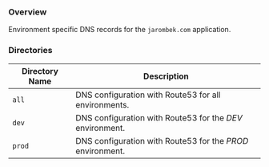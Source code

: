 ### Overview

Environment specific DNS records for the `jarombek.com` application.

### Directories

| Directory Name    | Description                                                                 |
|-------------------|-----------------------------------------------------------------------------|
| `all`             | DNS configuration with Route53 for all environments.                        |
| `dev`             | DNS configuration with Route53 for the *DEV* environment.                   |
| `prod`            | DNS configuration with Route53 for the *PROD* environment.                  |